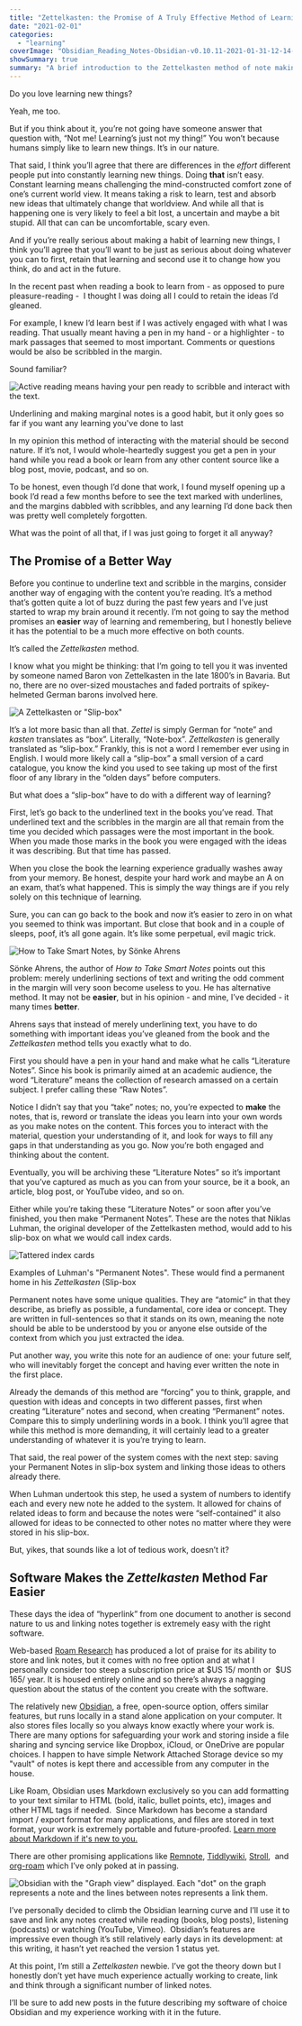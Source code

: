 ```yaml
---
title: "Zettelkasten: the Promise of A Truly Effective Method of Learning"
date: "2021-02-01"
categories: 
  - "learning"
coverImage: "Obsidian_Reading_Notes-Obsidian-v0.10.11-2021-01-31-12-14-35.png"
showSummary: true
summary: "A brief introduction to the Zettelkasten method of note making as described in How to Take Smart Notes by Sönke Ahrens."
---
```


Do you love learning new things?

Yeah, me too.

But if you think about it, you’re not going have someone answer that question with, “Not me! Learning’s just not my thing!” You won’t because humans simply like to learn new things. It’s in our nature.

That said, I think you’ll agree that there are differences in the _effort_ different people put into constantly learning new things. Doing **that** isn’t easy. Constant learning means challenging the mind-constructed comfort zone of one’s current world view. It means taking a risk to learn, test and absorb new ideas that ultimately change that worldview. And while all that is happening one is very likely to feel a bit lost, a uncertain and maybe a bit stupid. All that can can be uncomfortable, scary even.

And if you’re really serious about making a habit of learning new things, I think you’ll agree that you’ll want to be just as serious about doing whatever you can to first, retain that learning and second use it to change how you think, do and act in the future.

In the recent past when reading a book to learn from - as opposed to pure pleasure-reading -  I thought I was doing all I could to retain the ideas I’d gleaned.

For example, I knew I’d learn best if I was actively engaged with what I was reading. That usually meant having a pen in my hand - or a highlighter - to mark passages that seemed to most important. Comments or questions would be also be scribbled in the margin.

Sound familiar?

![Active reading means having your pen ready to scribble and interact with the text.](images/IMG_6171.jpg "Active reading means having your pen ready to scribble and interact with the text.")

Underlining and making marginal notes is a good habit, but it only goes so far if you want any learning you've done to last

In my opinion this method of interacting with the material should be second nature. If it’s not, I would whole-heartedly suggest you get a pen in your hand while you read a book or learn from any other content source like a blog post, movie, podcast, and so on. 

To be honest, even though I’d done that work, I found myself opening up a book I’d read a few months before to see the text marked with underlines, and the margins dabbled with scribbles, and any learning I’d done back then was pretty well completely forgotten.

What was the point of all that, if I was just going to forget it all anyway?

## The Promise of a Better Way

Before you continue to underline text and scribble in the margins, consider another way of engaging with the content you’re reading. It’s a method that’s gotten quite a lot of buzz during the past few years and I’ve just started to wrap my brain around it recently. I’m not going to say the method promises an **easier** way of learning and remembering, but I honestly believe it has the potential to be a much more effective on both counts.

It’s called the _Zettelkasten_ method. 

I know what you might be thinking: that I’m going to tell you it was invented by someone named Baron von Zettelkasten in the late 1800’s in Bavaria. But no, there are no over-sized moustaches and faded portraits of spikey-helmeted German barons involved here.

![A Zettelkasten or "Slip-box"](images/zettelkasten-1.jpg "A Zettelkasten or \"Slip-box\"")

It’s a lot more basic than all that. _Zettel_ is simply German for “note” and _kasten_ translates as “box”. Literally, “Note-box”. _Zettelkasten_ is generally translated as “slip-box.” Frankly, this is not a word I remember ever using in English. I would more likely call a “slip-box” a small version of a card catalogue, you know the kind you used to see taking up most of the first floor of any library in the “olden days” before computers.

But what does a “slip-box” have to do with a different way of learning?

First, let’s go back to the underlined text in the books you’ve read. That underlined text and the scribbles in the margin are all that remain from the time you decided which passages were the most important in the book. When you made those marks in the book you were engaged with the ideas it was describing. But that time has passed.

When you close the book the learning experience gradually washes away from your memory. Be honest, despite your hard work and maybe an A on an exam, that’s what happened. This is simply the way things are if you rely solely on this technique of learning.

Sure, you can can go back to the book and now it’s easier to zero in on what you seemed to think was important. But close that book and in a couple of sleeps, poof, it’s all gone again. It’s like some perpetual, evil magic trick.

![How to Take Smart Notes, by Sönke Ahrens](images/41iVa0x-P-L.jpg "How to Take Smart Notes, by Sönke Ahrens")

Sönke Ahrens, the author of _How to Take Smart Notes_ points out this problem: merely underlining sections of text and writing the odd comment in the margin will very soon become useless to you. He has alternative method. It may not be **easier**, but in his opinion - and mine, I’ve decided - it many times **better**.

Ahrens says that instead of merely underlining text, you have to do something with important ideas you’ve gleaned from the book and the _Zettelkasten_ method tells you exactly what to do.

First you should have a pen in your hand and make what he calls “Literature Notes”. Since his book is primarily aimed at an academic audience, the word “Literature” means the collection of research amassed on a certain subject. I prefer calling these “Raw Notes”.

Notice I didn’t say that you “take” notes; no, you’re expected to **make** the notes, that is, reword or translate the ideas you learn into your own words as you make notes on the content. This forces you to interact with the material, question your understanding of it, and look for ways to fill any gaps in that understanding as you go. Now you’re both engaged and thinking about the content.

Eventually, you will be archiving these “Literature Notes” so it’s important that you’ve captured as much as you can from your source, be it a book, an article, blog post, or YouTube video, and so on.

Either while you’re taking these “Literature Notes” or soon after you’ve finished, you then make “Permanent Notes”. These are the notes that Niklas Luhman, the original developer of the Zettelkasten method, would add to his slip-box on what we would call index cards.

![Tattered index cards](featured-500ca4851d67ec9547bb4d888692fefc.png "Tattered index cards")

Examples of Luhman's "Permanent Notes". These would find a permanent home in his _Zettelkasten_ (Slip-box

Permanent notes have some unique qualities. They are “atomic” in that they describe, as briefly as possible, a fundamental, core idea or concept. They are written in full-sentences so that it stands on its own, meaning the note should be able to be understood by you or anyone else outside of the context from which you just extracted the idea.

Put another way, you write this note for an audience of one: your future self, who will inevitably forget the concept and having ever written the note in the first place.

Already the demands of this method are “forcing” you to think, grapple, and question with ideas and concepts in two different passes, first when creating “Literature” notes and second, when creating “Permanent” notes. Compare this to simply underlining words in a book. I think you’ll agree that while this method is more demanding, it will certainly lead to a greater understanding of whatever it is you’re trying to learn.

That said, the real power of the system comes with the next step: saving your Permanent Notes in slip-box system and linking those ideas to others already there. 

When Luhman undertook this step, he used a system of numbers to identify each and every new note he added to the system. It allowed for chains of related ideas to form and because the notes were “self-contained” it also allowed for ideas to be connected to other notes no matter where they were stored in his slip-box. 

But, yikes, that sounds like a lot of tedious work, doesn’t it?

## Software Makes the _Zettelkasten_ Method Far Easier

These days the idea of “hyperlink” from one document to another is second nature to us and linking notes together is extremely easy with the right software.

Web-based [Roam Research](https://roamresearch.com/) has produced a lot of praise for its ability to store and link notes, but it comes with no free option and at what I personally consider too steep a subscription price at $US 15/ month or  $US 165/ year. It is housed entirely online and so there’s always a nagging question about the status of the content you create with the software.

The relatively new [Obsidian](https://obsidian.md/), a free, open-source option, offers similar features, but runs locally in a stand alone application on your computer. It also stores files locally so you always know exactly where your work is. There are many options for safeguarding your work and storing inside a file sharing and syncing service like Dropbox, iCloud, or OneDrive are popular choices. I happen to have simple Network Attached Storage device so my "vault" of notes is kept there and accessible from any computer in the house.

Like Roam, Obsidian uses Markdown exclusively so you can add formatting to your text similar to HTML (bold, italic, bullet points, etc), images and other HTML tags if needed.  Since Markdown has become a standard import / export format for many applications, and files are stored in text format, your work is extremely portable and future-proofed. [Learn more about Markdown if it's new to you.](https://www.markdownguide.org/getting-started/)

There are other promising applications like [Remnote](https://www.remnote.io/), [Tiddlywiki](https://tiddlywiki.com/), [Stroll](https://giffmex.org/stroll/stroll.html),  and [org-roam](https://www.orgroam.com/) which I’ve only poked at in passing.

![Obsidian with the \"Graph view\" displayed. Each \"dot\" on the graph represents a note and the lines between notes represents a link them.](images/Obsidian_Reading_Notes-Obsidian.png "Obsidian with the \"Graph view\" displayed. Each \"dot\" on the graph represents a note and the lines between notes represents a link them.")

I’ve personally decided to climb the Obsidian learning curve and I’ll use it to save and link any notes created while reading (books, blog posts), listening (podcasts) or watching (YouTube, Vimeo).  Obsidian’s features are impressive even though it’s still relatively early days in its development: at this writing, it hasn’t yet reached the version 1 status yet.

At this point, I’m still a _Zettelkasten_ newbie. I’ve got the theory down but I honestly don’t yet have much experience actually working to create, link and think through a significant number of linked notes.

I’ll be sure to add new posts in the future describing my software of choice Obsidian and my experience working with it in the future.
